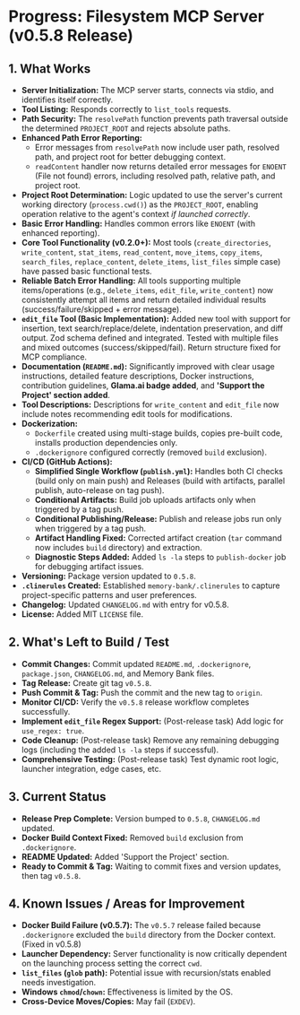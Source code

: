<!-- Version: 3.0 | Last Updated: 2025-06-04 | Updated By: Cline -->
# Progress: Filesystem MCP Server (v0.5.8 Release)

## 1. What Works

- **Server Initialization:** The MCP server starts, connects via stdio, and identifies itself correctly.
- **Tool Listing:** Responds correctly to `list_tools` requests.
- **Path Security:** The `resolvePath` function prevents path traversal outside the determined `PROJECT_ROOT` and rejects absolute paths.
- **Enhanced Path Error Reporting:**
    - Error messages from `resolvePath` now include user path, resolved path, and project root for better debugging context.
    - `readContent` handler now returns detailed error messages for `ENOENT` (File not found) errors, including resolved path, relative path, and project root.
- **Project Root Determination:** Logic updated to use the server's current working directory (`process.cwd()`) as the `PROJECT_ROOT`, enabling operation relative to the agent's context _if launched correctly_.
- **Basic Error Handling:** Handles common errors like `ENOENT` (with enhanced reporting).
- **Core Tool Functionality (v0.2.0+):** Most tools (`create_directories`, `write_content`, `stat_items`, `read_content`, `move_items`, `copy_items`, `search_files`, `replace_content`, `delete_items`, `list_files` simple case) have passed basic functional tests.
- **Reliable Batch Error Handling:** All tools supporting multiple items/operations (e.g., `delete_items`, `edit_file`, `write_content`) now consistently attempt all items and return detailed individual results (success/failure/skipped + error message).
- **`edit_file` Tool (Basic Implementation):** Added new tool with support for insertion, text search/replace/delete, indentation preservation, and diff output. Zod schema defined and integrated. Tested with multiple files and mixed outcomes (success/skipped/fail). Return structure fixed for MCP compliance.
- **Documentation (`README.md`):** Significantly improved with clear usage instructions, detailed feature descriptions, Docker instructions, contribution guidelines, **Glama.ai badge added**, and **'Support the Project' section added**.
- **Tool Descriptions:** Descriptions for `write_content` and `edit_file` now include notes recommending edit tools for modifications.
- **Dockerization:**
  - `Dockerfile` created using multi-stage builds, copies pre-built code, installs production dependencies only.
  - `.dockerignore` configured correctly (removed `build` exclusion).
- **CI/CD (GitHub Actions):**
  - **Simplified Single Workflow (`publish.yml`):** Handles both CI checks (build only on main push) and Releases (build with artifacts, parallel publish, auto-release on tag push).
  - **Conditional Artifacts:** Build job uploads artifacts only when triggered by a tag push.
  - **Conditional Publishing/Release:** Publish and release jobs run only when triggered by a tag push.
  - **Artifact Handling Fixed:** Corrected artifact creation (`tar` command now includes `build` directory) and extraction.
  - **Diagnostic Steps Added:** Added `ls -la` steps to `publish-docker` job for debugging artifact issues.
- **Versioning:** Package version updated to `0.5.8`.
- **`.clinerules` Created:** Established `memory-bank/.clinerules` to capture project-specific patterns and user preferences.
- **Changelog:** Updated `CHANGELOG.md` with entry for v0.5.8.
- **License:** Added MIT `LICENSE` file.

## 2. What's Left to Build / Test

- **Commit Changes:** Commit updated `README.md`, `.dockerignore`, `package.json`, `CHANGELOG.md`, and Memory Bank files.
- **Tag Release:** Create git tag `v0.5.8`.
- **Push Commit & Tag:** Push the commit and the new tag to `origin`.
- **Monitor CI/CD:** Verify the `v0.5.8` release workflow completes successfully.
- **Implement `edit_file` Regex Support:** (Post-release task) Add logic for `use_regex: true`.
- **Code Cleanup:** (Post-release task) Remove any remaining debugging logs (including the added `ls -la` steps if successful).
- **Comprehensive Testing:** (Post-release task) Test dynamic root logic, launcher integration, edge cases, etc.

## 3. Current Status

- **Release Prep Complete:** Version bumped to `0.5.8`, `CHANGELOG.md` updated.
- **Docker Build Context Fixed:** Removed `build` exclusion from `.dockerignore`.
- **README Updated:** Added 'Support the Project' section.
- **Ready to Commit & Tag:** Waiting to commit fixes and version updates, then tag `v0.5.8`.

## 4. Known Issues / Areas for Improvement

- **Docker Build Failure (v0.5.7):** The `v0.5.7` release failed because `.dockerignore` excluded the `build` directory from the Docker context. (Fixed in v0.5.8)
- **Launcher Dependency:** Server functionality is now critically dependent on the launching process setting the correct `cwd`.
- **`list_files` (`glob` path):** Potential issue with recursion/stats enabled needs investigation.
- **Windows `chmod`/`chown`:** Effectiveness is limited by the OS.
- **Cross-Device Moves/Copies:** May fail (`EXDEV`).
